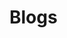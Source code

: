 <script setup>
import SiteCard from '../components/SiteCard.vue'
</script>

# Blogs

<SiteCard url="https://trap.jp/post/1710/" />
<SiteCard url="https://oribe1115.hatenablog.com/entry/2020/09/09/011304" />